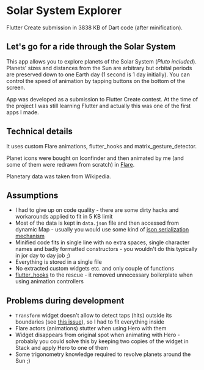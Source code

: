 # Solar System Explorer
Flutter Create submission in 3838 KB of Dart code (after minification).

## Let's go for a ride through the Solar System

This app allows you to explore planets of the Solar System (_Pluto included_). Planets' sizes and distances from the Sun are arbitrary but orbital periods are preserved down to one Earth day (1 second is 1 day initially). You can control the speed of animation by tapping buttons on the bottom of the screen.

App was developed as a submission to Flutter Create contest. At the time of the project I was still learning Flutter and actually this was one of the first apps I made.


## Technical details

It uses custom Flare animations, flutter_hooks and matrix_gesture_detector.

Planet icons were bought on Iconfinder and then animated by me (and some of them were redrawn from scratch) in [Flare](https://www.2dimensions.com/).

Planetary data was taken from Wikipedia.

## Assumptions

- I had to give up on code quality - there are some dirty hacks and workarounds applied to fit in 5 KB limit
- Most of the data is kept in `data.json` file and then accessed from dynamic Map - usually you would use some kind of [json serialization mechanism](https://flutter.dev/docs/development/data-and-backend/json)
- Minified code fits in single line with no extra spaces, single character names and badly formatted constructors - you wouldn't do this typically in jor day to day job ;)
- Everything is stored in a single file
- No extracted custom widgets etc. and only couple of functions
- [flutter_hooks](https://pub.dartlang.org/packages/flutter_hooks) to the rescue - it removed unnecessary boilerplate when using animation controllers

## Problems during development

- `Transform` widget doesn't allow to detect taps (hits) outside its boundaries (see [this issue](https://github.com/flutter/flutter/issues/6606)), so I had to fit everything inside 
- Flare actors (animations) stutter when using Hero with them
- Widget disappears from original spot when animating with Hero - probably you could solve this by keeping two copies of the widget in Stack and apply Hero to one of them
- Some trigonometry knowledge required to revolve planets around the Sun ;)

